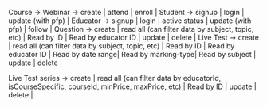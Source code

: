 Course -> 
Webinar -> create | attend | enroll |
Student -> signup | login | update (with pfp) | 
Educator -> signup | login | active status | update (with pfp) | follow |
Question -> create | read all (can filter data by subject, topic, etc) | Read by ID | Read by educator ID | update | delete |
Live Test -> create | read all (can filter data by subject, topic, etc) | Read by ID | Read by educator ID | Read by date range| Read by marking-type| Read by subject | update | delete |

Live Test series -> create | read all (can filter data by educatorId, isCourseSpecific, courseId, minPrice, maxPrice, etc) | Read by ID | update | delete |